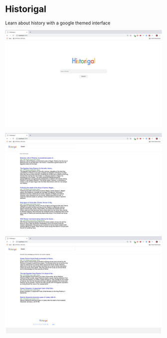 # Historigal
Learn about history with a google themed interface

![All google themed CSS](https://github.com/davidagustin/Historigal/blob/master/images/Screen%20Shot%202019-01-31%20at%201.11.36%20AM.png)

![With Search and Sticky like google](https://github.com/davidagustin/Historigal/blob/master/images/Screen%20Shot%202019-01-31%20at%201.11.41%20AM.png)

![Pagination is implemented](https://github.com/davidagustin/Historigal/blob/master/images/Screen%20Shot%202019-01-31%20at%201.11.42%20AM.png)
